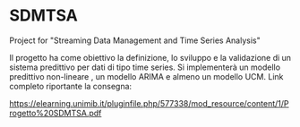 # SDMTSA
Project for "Streaming Data Management and Time Series Analysis"

Il progetto ha come obiettivo la definizione, lo sviluppo e la validazione di un sistema predittivo per dati di tipo time series. Si implementerà un modello predittivo non-lineare , un modello ARIMA e almeno un modello UCM.
Link completo riportante la consegna:

https://elearning.unimib.it/pluginfile.php/577338/mod_resource/content/1/Progetto%20SDMTSA.pdf
